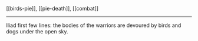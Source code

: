[[birds-pie]], [[pie-death]], [[combat]]

---

Iliad first few lines: the bodies of the warriors are devoured by birds and dogs under the open sky.